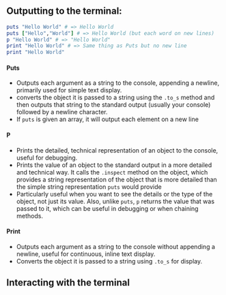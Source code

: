 ```table-of-contents
```

## Outputting to the terminal:
```ruby
puts "Hello World" # => Hello World
puts ["Hello","World"] # => Hello World (but each word on new lines)
p "Hello World" # => "Hello World"
print "Hello World" # => Same thing as Puts but no new line
print "Hello World"
```

#### Puts
- Outputs each argument as a string to the console, appending a newline, primarily used for simple text display.
- converts the object it is passed to a string using the `.to_s` method and then outputs that string to the standard output (usually your console) followed by a newline character.
- If `puts` is given an array, it will output each element on a new line

#### P
- Prints the detailed, technical representation of an object to the console, useful for debugging.
- Prints the value of an object to the standard output in a more detailed and technical way. It calls the `.inspect` method on the object, which provides a string representation of the object that is more detailed than the simple string representation `puts` would provide
- Particularly useful when you want to see the details or the type of the object, not just its value. Also, unlike `puts`, `p` returns the value that was passed to it, which can be useful in debugging or when chaining methods.

#### Print
- Outputs each argument as a string to the console without appending a newline, useful for continuous, inline text display.
- Converts the object it is passed to a string using `.to_s` for display.

## Interacting with the terminal